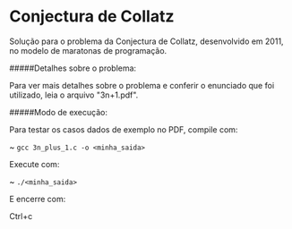 Conjectura de Collatz
===================

Solução para o problema da Conjectura de Collatz, desenvolvido em 2011, no modelo de maratonas de programação.

#####Detalhes sobre o problema:

Para ver mais detalhes sobre o problema e conferir o enunciado que foi utilizado, leia o arquivo "3n+1.pdf".

#####Modo de execução:

Para testar os casos dados de exemplo no PDF, compile com:

~ `gcc 3n_plus_1.c -o <minha_saida>`

Execute com:

~ `./<minha_saida>`

E encerre com:

Ctrl+c
